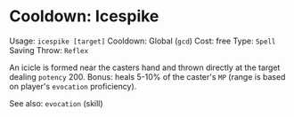 # Cooldown: Icespike
Usage: `icespike [target]`
Cooldown: Global (`gcd`)
Cost: free
Type: `Spell`
Saving Throw: `Reflex`

An icicle is formed near the casters hand and thrown directly at the target
dealing `potency` 200. Bonus: heals 5-10% of the caster's `MP` (range is based
on player's `evocation` proficiency).

See also: `evocation` (skill)
